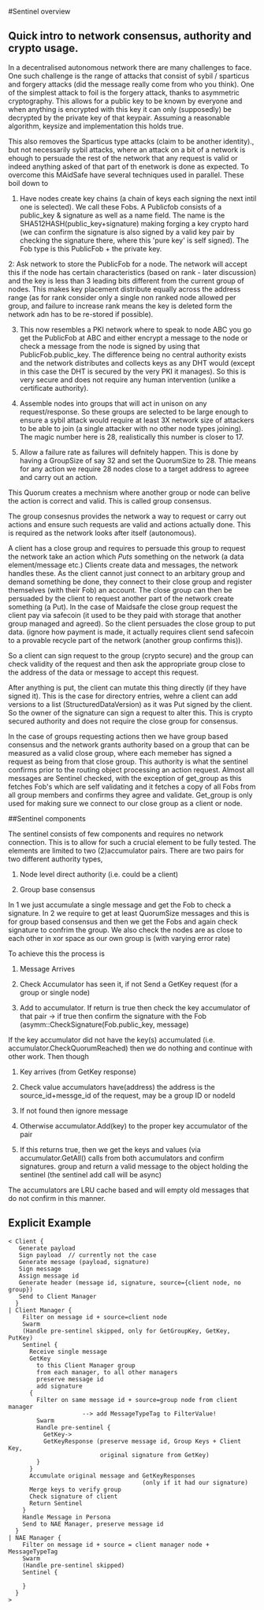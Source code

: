 
#Sentinel overview

## Quick intro to network consensus, authority and crypto usage.

In a decentralised autonomous network there are many challenges to face. One such challenge is the range of attacks that consist of sybil / sparticus and forgery attacks (did the message really come from who you think). One of the simplest attack to foil is the forgery attack, thanks to asymmetric cryptography. This allows for a public key to be known by everyone and when anything is encrypted with this key it can only (supposedly) be decrypted by the private key of that keypair. Assuming a reasonable algorithm, keysize and implementation this holds true.

This also removes the Sparticus type attacks (claim to be another identity)., but not necessarily sybil attacks, where an attack on a bit of a network is ehough to persuade the rest of the network that any request is valid or indeed anything asked of that part of th enetwork is done as expected. To overcome this MAidSafe have several techniques used in parallel. These boil down to

1. Have nodes create key chains (a chain of keys each signing the next intil one is selected). We call these Fobs. A Publicfob consists of a public_key & signature as well as a name field. The name is the SHA512HASH(public_key+signature) making forging a key crypto hard (we can confirm the signature is also signed by a valid key pair by checking the signature there, where this 'pure key' is self signed). The Fob type is this PublicFob + the private key.

2: Ask network to store the PublicFob for a node. The network will accept this if the node has certain characteristics (based on rank - later discussion) and the key is less than 3 leading bits different from the current group of nodes. This makes key placement distribute equally across the address range (as for rank consider only a single non ranked node allowed per group, and failure to increase rank means the key is deleted form the network adn has to be re-stored if possible).

3. This now resembles a PKI network where to speak to node ABC you go get the PublicFob at ABC and either encrypt a message to the node or check a message from the node is signed by using that PublicFob.public_key. The difference being no central authority exists and the network distributes and collects keys as any DHT would (except in this case the DHT is secured by the very PKI it manages). So this is very secure and does not require any human intervention (unlike a certificate authority).

4. Assemble nodes into groups that will act in unison on any request/response. So these groups are selected to be large enough to ensure a sybil attack would require at least 3X network size of attackers to be able to join (a single attacker with no other node types joining). The magic number here is 28, realistically this number is closer to 17.

5. Allow a failure rate as failures will defnitely happen. This is done by having a GroupSize of say 32 and set the QuorumSize to 28. Thie means for any action we require 28 nodes close to a target address to agreee and carry out an action.

This Quorum creates a mechnism where another group or node can belive the action is correct and valid. This is called group consensus.

The group consesnus provides the network a way to request or carry out actions and ensure such requests are valid and actions actually done. This is required as the network looks after itself (autonomous).

A client has a close group and requires to persuade this group to request the network take an action which *Puts* something on the network (a data element/message etc.) Clients create data and messages, the network handles these. As the client cannot just connect to an arbitary group and demand something be done, they connect to their close group and register themselves (with their Fob) an account. The close group can then be persuaded by the client to request another part of the network create something (a Put). In the case of Maidsafe the close group request the client pay via safecoin (it used to be they paid with storage that another group managed and agreed). So the client persuades the close group to put data. (ignore how payment is made, it actually requires client send safecoin to a provable recycle part of the network (another group confirms this)).

So a client can sign request to the group (crypto secure) and the group can check validity of the request and then ask the appropriate group close to the address of the data or message to accept this request.

After anything is put, the client can mutate this thing directly (if they have signed it). This is the case for directory entries, wehre a client can add versions to a list (StructuredDataVersion) as it was Put signed by the client. So the owner of the signature can sign a request to alter this. This is crypto secured authority and does not require the close group for consensus.

In the case of groups requesting actions then we have group based consensus and the network grants authority based on a group that can be measured as a valid close group, where each memeber has signed a request as being from that close group. This authority is what the sentinel confirms prior to the routing object processing an action request.
Almost all messages are Sentinel checked, with the exception of get_group as this fetches Fob's which are self validating and it fetches a copy of all Fobs from all group members and confirms they agree and validate. Get_group is only used for making sure we connect to our close group as a client or node.  

##Sentinel components

The sentinel consists of few components and requires no network connection. This is to allow for such a crucial element to be fully tested. The elements are limited to two (2)accumulator pairs. There are two pairs for two different authority types,

1. Node level direct authority (i.e. could be a client)

2. Group base consensus

In 1 we just accumulate a single message and get the Fob to check a signature.
In 2 we require to get at least QuorumSize messages and this is for group based consensus and then we get the Fobs and again check signature to confrim the group. We also check the nodes are as close to each other in xor space as our own group is (with varying error rate)

To achieve this the process is

1. Message Arrives

2. Check Accumulator has seen it, if not Send a GetKey request (for a group or single node)

3. Add to accumulator. If return is true then check the key accumulator of that pair -> if true then confirm the signature with the Fob (asymm::CheckSignature(Fob.public_key, message)

If the key accumulator did not have the key(s) accumulated (i.e. accumulator.CheckQuorumReached) then we do nothing and continue with other work. Then though

1. Key arrives (from GetKey response)

2. Check value accumulators have(address) the address is the source_id+messge_id of the request, may be a group ID or nodeId

3. If not found then ignore message

4. Otherwise accumulator.Add(key) to the proper key accumulator of the pair

5. If this returns true, then we get the keys and values (via accumulator.GetAll() calls from both accumulators and confirm signatures. group and return a valid message to the object holding the sentinel (the sentinel add call will be async)

The accumulators are LRU cache based and will empty old messages that do not confirm in this manner.

## Explicit Example

    < Client {
       Generate payload
       Sign payload  // currently not the case
       Generate message (payload, signature)
       Sign message
       Assign message id
       Generate header (message id, signature, source={client node, no group})
       Send to Client Manager
      }
    | Client Manager {
        Filter on message id + source=client node
        Swarm
        (Handle pre-sentinel skipped, only for GetGroupKey, GetKey, PutKey)
        Sentinel {
          Receive single message
          GetKey
            to this Client Manager group
            from each manager, to all other managers
            preserve message id
            add signature
          {
            Filter on same message id + source=group node from client manager
                         --> add MessageTypeTag to FilterValue!
            Swarm
            Handle pre-sentinel {
              GetKey->
              GetKeyResponse (preserve message id, Group Keys + Client Key,
                              original signature from GetKey)
            }
          }
          Accumulate original message and GetKeyResponses
                                          (only if it had our signature)
          Merge keys to verify group
          Check signature of client
          Return Sentinel
        }
        Handle Message in Persona
        Send to NAE Manager, preserve message id
      }
    | NAE Manager {
        Filter on message id + source = client manager node + MessageTypeTag
        Swarm
        (Handle pre-sentinel skipped)
        Sentinel {

        }
      }
    >
